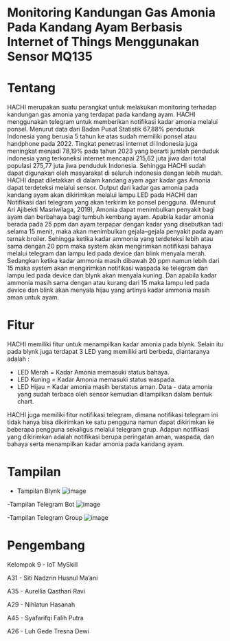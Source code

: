 # Monitoring Kandungan Gas Amonia Pada Kandang Ayam Berbasis Internet of Things Menggunakan Sensor MQ135
# Tentang
HACHI merupakan suatu perangkat untuk melakukan monitoring terhadap kandungan gas amonia yang terdapat pada kandang ayam. HACHI menggunakan telegram untuk memberikan notifikasi kadar amonia melalui ponsel. Menurut data dari Badan Pusat Statistik 67,88% penduduk Indonesia yang berusia 5 tahun ke atas sudah memiliki ponsel atau handphone pada 2022. Tingkat penetrasi internet di Indonesia juga meningkat menjadi 78,19% pada tahun 2023 yang berarti jumlah penduduk indonesia yang terkoneksi internet mencapai 215,62 juta jiwa dari total populasi 275,77 juta jiwa penduduk Indonesia. Sehingga HACHI sudah dapat digunakan oleh masyarakat di seluruh indonesia dengan lebih mudah. HACHI dapat diletakkan di dalam kandang ayam agar kadar gas Amonia dapat terdeteksi melalui sensor. Output dari kadar gas amonia pada kandang ayam akan dikirimkan melalui lampu LED pada HACHI dan Notifikasi dari telegram yang akan terkirim ke ponsel pengguna. (Menurut Ari Ajibekti Masriwilaga, 2019), Amonia dapat menimbulkan penyakit bagi ayam dan berbahaya bagi tumbuh kembang ayam. Apabila kadar amonia berada pada 25 ppm dan ayam terpapar dengan kadar yang disebutkan tadi selama 15 menit, maka akan menimbulkan gejala–gejala penyakit pada ayam ternak broiler. Sehingga ketika kadar ammonia yang terdeteksi lebih atau sama dengan 20 ppm maka system akan mengirimkan notifikasi bahaya melalui telegram dan lampu led pada device dan blink menyala merah. Sedangkan ketika kadar ammonia masih dibawah 20 ppm namun lebih dari 15 maka system akan mengirimkan notifikasi waspada ke telegram dan lampu led pada device dan blynk akan menyala kuning. Dan apabila kadar ammonia masih sama dengan atau kurang dari 15 maka lampu led pada device dan blink akan menyala hijau yang artinya kadar ammonia masih aman untuk ayam.
# Fitur
HACHI memiliki fitur untuk menampilkan kadar amonia pada blynk. Selain itu pada blynk juga terdapat 3 LED yang memiliki arti berbeda, diantaranya adalah :
- LED Merah = Kadar Amonia memasuki status bahaya.
- LED Kuning = Kadar Amonia memasuki status waspada.
- LED Hijau = Kadar amonia masih berstatus aman.
Data - data amonia yang sudah terbaca oleh sensor kemudian ditampilkan dalam bentuk chart.

HACHI juga memiliki fitur notifikasi telegram, dimana notifikasi telegram ini tidak hanya bisa dikirimkan ke satu pengguna namun dapat dikirimkan ke beberapa pengguna sekaligus melalui telegram grup. Adapun notifikasi yang dikirimkan adalah notifikasi berupa peringatan aman, waspada, dan bahaya serta menampilkan kadar amonia pada kandang ayam.
# Tampilan
- Tampilan Blynk
![image](https://github.com/trsdewi/IoT-MySkill-Kelompok9-FinalProject/assets/76573977/cff2501e-37b0-46b4-8a06-8a24224db8c1)

-Tampilan Telegram Bot
![image](https://github.com/trsdewi/IoT-MySkill-Kelompok9-FinalProject/assets/76573977/e7a7bc88-392c-4343-8b88-f9766aad1d3f)

-Tampilan Telegram Group
![image](https://github.com/trsdewi/IoT-MySkill-Kelompok9-FinalProject/assets/76573977/43f509df-90aa-4d21-8df1-a34f84f0aa48)

# Pengembang
Kelompok 9 - IoT MySkill

A31 - Siti Nadzrin Husnul Ma’ani 

A35 - Aurellia Qasthari Ravi

A29 - Nihlatun Hasanah

A45 - Syafarifqi Falih Putra

A26	- Luh Gede Tresna Dewi
